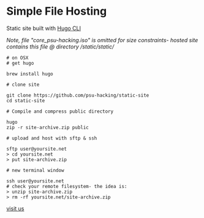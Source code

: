 # Simple File Hosting

Static site built with [Hugo CLI](https://gohugo.io/getting-started/quick-start/)

*Note, file "core_psu-hacking.iso" is omitted for size constraints-
hosted site contains this file @ directory /static/static/*
```
# on OSX
# get hugo

brew install hugo

# clone site

git clone https://github.com/psu-hacking/static-site
cd static-site

# Compile and compress public directory

hugo
zip -r site-archive.zip public

# upload and host with sftp & ssh

sftp user@yoursite.net
> cd yoursite.net
> put site-archive.zip

# new terminal window

ssh user@yoursite.net
# check your remote filesystem- the idea is:
> unzip site-archive.zip
> rm -rf yoursite.net/site-archive.zip
```

[visit us](https://psuhacking.club)
